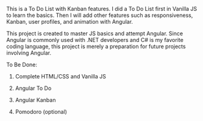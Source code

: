 This is a To Do List with Kanban features. I did a To Do List first in Vanilla JS to learn the basics. Then I will add other features such as responsiveness, Kanban, user profiles, and animation with Angular.

This project is created to master JS basics and attempt Angular. Since Angular is commonly used with .NET developers and C# is my favorite coding language, this project is merely a preparation for future projects involving Angular.

To Be Done:

1. Complete HTML/CSS and Vanilla JS

2. Angular To Do

3. Angular Kanban

4. Pomodoro (optional)
